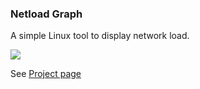 ### Netload Graph
A simple Linux tool to display network load.

![](http://rafaello7.github.io/netloadgraph/images/netloadgraph-main.png)

See [Project page](http://rafaello7.github.io/netloadgraph/)
